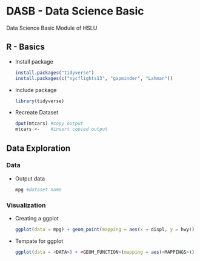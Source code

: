 # DASB - Data Science Basic
Data Science Basic Module of HSLU

## R - Basics
* Install package
    ```R
    install.packages("tidyverse")
    install.packages(c("nycflights13", "gapminder", "Lahman"))
    ```

* Include package
    ```R
    library(tidyverse)
    ```

* Recreate Dataset
    ```R
    dput(mtcars) #copy output
    mtcars <-    #insert copied output
    ```

## Data Exploration

### Data
* Output data
    ```R
    mpg #dataset name
    ```

### Visualization
* Creating a ggplot
    ```R
    ggplot(data = mpg) + geom_point(mapping = aes(x = displ, y = hwy))
    ```
* Tempate for ggplot
    ```R
    ggplot(data = <DATA>) + <GEOM_FUNCTION>(mapping = aes(<MAPPINGS>))
    ```